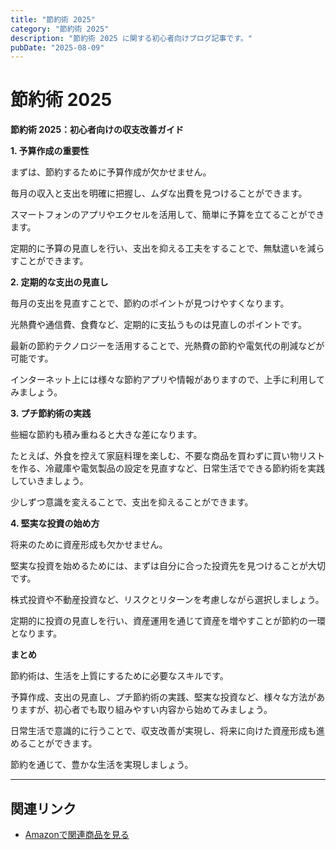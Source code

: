 ```yaml
---
title: "節約術 2025"
category: "節約術 2025"
description: "節約術 2025 に関する初心者向けブログ記事です。"
pubDate: "2025-08-09"
---
```


# 節約術 2025

**節約術 2025：初心者向けの収支改善ガイド**

**1. 予算作成の重要性**

まずは、節約するために予算作成が欠かせません。

毎月の収入と支出を明確に把握し、ムダな出費を見つけることができます。

スマートフォンのアプリやエクセルを活用して、簡単に予算を立てることができます。

定期的に予算の見直しを行い、支出を抑える工夫をすることで、無駄遣いを減らすことができます。



**2. 定期的な支出の見直し**

毎月の支出を見直すことで、節約のポイントが見つけやすくなります。

光熱費や通信費、食費など、定期的に支払うものは見直しのポイントです。

最新の節約テクノロジーを活用することで、光熱費の節約や電気代の削減などが可能です。

インターネット上には様々な節約アプリや情報がありますので、上手に利用してみましょう。



**3. プチ節約術の実践**

些細な節約も積み重ねると大きな差になります。

たとえば、外食を控えて家庭料理を楽しむ、不要な商品を買わずに買い物リストを作る、冷蔵庫や電気製品の設定を見直すなど、日常生活でできる節約術を実践していきましょう。

少しずつ意識を変えることで、支出を抑えることができます。



**4. 堅実な投資の始め方**

将来のために資産形成も欠かせません。

堅実な投資を始めるためには、まずは自分に合った投資先を見つけることが大切です。

株式投資や不動産投資など、リスクとリターンを考慮しながら選択しましょう。

定期的に投資の見直しを行い、資産運用を通じて資産を増やすことが節約の一環となります。



**まとめ**

節約術は、生活を上質にするために必要なスキルです。

予算作成、支出の見直し、プチ節約術の実践、堅実な投資など、様々な方法がありますが、初心者でも取り組みやすい内容から始めてみましょう。

日常生活で意識的に行うことで、収支改善が実現し、将来に向けた資産形成も進めることができます。

節約を通じて、豊かな生活を実現しましょう。



---

## 関連リンク

- [Amazonで関連商品を見る](https://www.amazon.co.jp/s?k=%E7%AF%80%E7%B4%84%E8%A1%93+2025&tag=autowritehubai-22)
